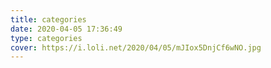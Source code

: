 ```yaml
---
title: categories
date: 2020-04-05 17:36:49
type: categories
cover: https://i.loli.net/2020/04/05/mJIox5DnjCf6wNO.jpg
---
```

